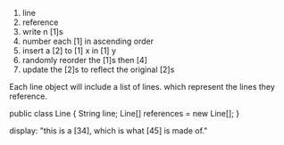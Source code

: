 

1. line
2. reference
3. write n [1]s
4. number each [1] in ascending order
5. insert a [2] to [1] x in [1] y
6. randomly reorder the [1]s then [4]
7. update the [2]s to reflect the original [2]s

Each line object will include a list of lines. which represent the lines they reference.

public class Line {
	String line;
	Line[] references = new Line[];
}

display: "this is a [34], which is what [45] is made of."


